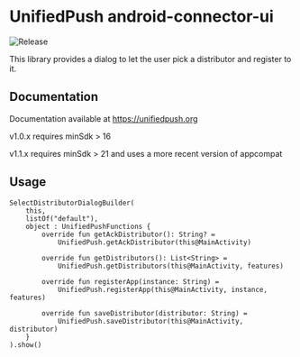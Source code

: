 # UnifiedPush android-connector-ui
![Release](https://jitpack.io/v/UnifiedPush/android-connector-ui.svg)

This library provides a dialog to let the user pick a distributor and register to it.

## Documentation

Documentation available at <https://unifiedpush.org>

v1.0.x requires minSdk > 16

v1.1.x requires minSdk > 21 and uses a more recent version of appcompat

## Usage

```
SelectDistributorDialogBuilder(
    this,
    listOf("default"),
    object : UnifiedPushFunctions {
        override fun getAckDistributor(): String? =
            UnifiedPush.getAckDistributor(this@MainActivity)

        override fun getDistributors(): List<String> =
            UnifiedPush.getDistributors(this@MainActivity, features)

        override fun registerApp(instance: String) =
            UnifiedPush.registerApp(this@MainActivity, instance, features)

        override fun saveDistributor(distributor: String) =
            UnifiedPush.saveDistributor(this@MainActivity, distributor)
    }
).show()
```
